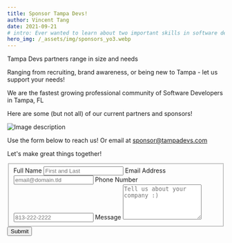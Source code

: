 ```yaml
---
title: Sponsor Tampa Devs!
author: Vincent Tang
date: 2021-09-21
# intro: Ever wanted to learn about two important skills in software development? We presented this topic over at one of our sponsor companies, ReliaQuest!
hero_img: /_assets/img/sponsors_yo3.webp
---
```


Tampa Devs partners range in size and needs

Ranging from recruiting, brand awareness, or being new to Tampa - let us support your needs!

We are the fastest growing professional community of Software Developers in Tampa, FL

Here are some (but not all) of our current partners and sponsors!

![Image description](/_assets/img/pages/list-sponsors.webp)

Use the form below to reach us! Or email at [sponsor@tampadevs.com](mailto:sponsor@tampadevs.com)

Let's make great things together!

<form class="formspree" id="fs-frm" name="simple-contact-form" accept-charset="utf-8" action="https://formspree.io/f/xknenrnk" method="post">
  <fieldset id="fs-frm-inputs">
    <label for="full-name">Full Name</label>
    <input type="text" name="name" id="full-name" placeholder="First and Last" required="">
    <label for="email-address">Email Address</label>
    <input type="email" name="_replyto" id="email-address" placeholder="email@domain.tld" required="">
    <label for="phone-number">Phone Number</label>
    <input type="text" name="phone-number" id="phone-number" placeholder="813-222-2222" required="">
    <label for="message">Message</label>
    <textarea rows="5" name="message" id="message" placeholder="Tell us about your company :)" required=""></textarea>
    <input type="hidden" name="_subject" id="email-subject" value="Contact Form Submission">
  </fieldset>
  <input type="submit" value="Submit">
</form>